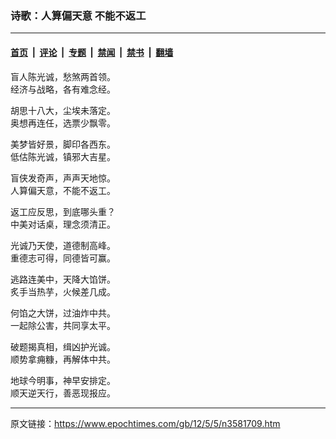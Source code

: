 ### 诗歌：人算偏天意 不能不返工

---

#### [首页](../../../..?n3581709) &nbsp;|&nbsp; [评论](../../../../../epoch-comment?n3581709) &nbsp;|&nbsp; [专题](../../../../../epoch-special?n3581709) &nbsp;|&nbsp; [禁闻](../../../../../epoch-news?n3581709) &nbsp;|&nbsp; [禁书](../../../../../books?n3581709) &nbsp;|&nbsp; [翻墙](https://github.com/gfw-breaker/nogfw/blob/master/README.md?n3581709)


<div class="post_content" id="artbody" itemprop="articleBody">
 <!-- article content begin -->
 <p>
  <center>
  </center>
 </p>
 <p>
  盲人陈光诚，愁煞两首领。
  <br/>
  经济与战略，各有难念经。
 </p>
 <p>
  胡思十八大，尘埃未落定。
  <br/>
  奥想再连任，选票少飘零。
 </p>
 <p>
  美梦皆好景，脚印各西东。
  <br/>
  低估陈光诚，镇邪大吉星。
 </p>
 <p>
  盲侠发奇声，声声天地惊。
  <br/>
  人算偏天意，不能不返工。
 </p>
 <p>
  返工应反思，到底哪头重？
  <br/>
  中美对话桌，理念须清正。
 </p>
 <p>
  光诚乃天使，道德制高峰。
  <br/>
  重德志可得，同德皆可赢。
 </p>
 <p>
  逃路连美中，天降大馅饼。
  <br/>
  炙手当热芋，火候差几成。
 </p>
 <p>
  何馅之大饼，过油炸中共。
  <br/>
  一起除公害，共同享太平。
 </p>
 <p>
  破题揭真相，缉凶护光诚。
  <br/>
  顺势拿痈糠，再解体中共。
 </p>
 <p>
  地球今明事，神早安排定。
  <br/>
  顺天逆天行，善恶现报应。
 </p>
 <!-- article content end -->
 <div id="below_article_ad">
 </div>
</div>


---

原文链接：https://www.epochtimes.com/gb/12/5/5/n3581709.htm